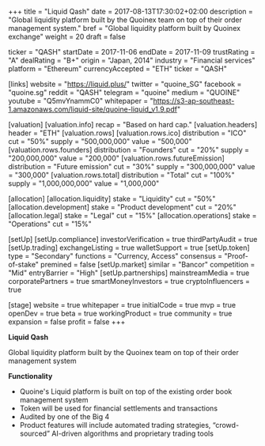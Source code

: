 +++
title = "Liquid Qash"
date = 2017-08-13T17:30:02+02:00
description = "Global liquidity platform built by the Quoinex team on top of their order management system."
bref = "Global liquidity platform built by Quoinex exchange"
weight = 20
draft = false

ticker = "QASH"
startDate = 2017-11-06
endDate = 2017-11-09
trustRating = "A"
dealRating = "B+"
origin = "Japan, 2014"
industry = "Financial services"
platform = "Ethereum"
currencyAccepted = "ETH"
ticker = "QASH"

[links]
  website = "https://liquid.plus/"
  twitter = "quoine_SG"
  facebook = "quoine.sg"
  reddit = "QASH"
  telegram = "quoine"
  medium = "QUOINE"
  youtube = "Q5mvYnammC0"
  whitepaper = "https://s3-ap-southeast-1.amazonaws.com/liquid-site/quoine-liquid_v1.9.pdf"

[valuation]
  [valuation.info]
    recap = "Based on hard cap."
  [valuation.headers]
    header = "ETH"
  [valuation.rows]
    [valuation.rows.ico]
      distribution = "ICO"
      cut = "50%"
      supply = "500,000,000"
      value = "500,000"
    [valuation.rows.founders]
      distribution = "Founders"
      cut = "20%"
      supply = "200,000,000"
      value = "200,000"
    [valuation.rows.futureEmission]
      distribution = "Future emission"
      cut = "30%"
      supply = "300,000,000"
      value = "300,000"
    [valuation.rows.total]
      distribution = "Total"
      cut = "100%"
      supply = "1,000,000,000"
      value = "1,000,000"

[allocation]
  [allocation.liquidity]
    stake = "Liquidity"
    cut = "50%"
  [allocation.development]
    stake = "Product development"
    cut = "20%"
  [allocation.legal]
    stake = "Legal"
    cut = "15%"
  [allocation.operations]
    stake = "Operations"
    cut = "15%"

[setUp]
  [setUp.compliance]
    investorVerification = true
    thirdPartyAudit = true
  [setUp.trading]
    exchangeListing = true
    walletSupport = true
  [setUp.token]
    type = "Secondary"
    functions = "Currency, Access"
    consensus = "Proof-of-stake"
    premined = false
  [setUp.market]
    similar = "Bancor"
    competition = "Mid"
    entryBarrier = "High"
  [setUp.partnerships]
    mainstreamMedia = true
    corporatePartners = true
    smartMoneyInvestors = true
    cryptoInfluencers = true

[stage]
  website = true
  whitepaper = true
  initialCode = true
  mvp = true
  openDev = true
  beta = true
  workingProduct = true
  community = true
  expansion = false
  profit = false
+++

**Liquid Qash**

Global liquidity platform built by the Quoinex team on top of their order management system

**Functionality**

* Quoine's Liquid platform is built on top of the existing order book management system
* Token will be used for financial settlements and transactions
* Audited by one of the Big 4
*  Product features will include automated trading strategies, “crowd-sourced” AI-driven algorithms and proprietary trading tools
